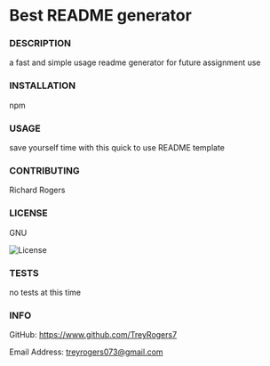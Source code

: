 # Best README generator
    
### DESCRIPTION

a fast and simple usage readme generator for future assignment use
    
### INSTALLATION

npm
    
### USAGE

save yourself time with this quick to use README template
    
### CONTRIBUTING

Richard Rogers
    
### LICENSE

GNU

![License](https://img.shields.io/badge/License-GNU-blue.svg)
    
### TESTS

no tests at this time
    
### INFO
GitHub: https://www.github.com/TreyRogers7
    
Email Address: treyrogers073@gmail.com
    
